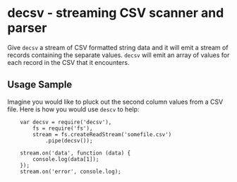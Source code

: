 # decsv - streaming CSV scanner and parser

Give `decsv` a stream of CSV formatted string data and it will emit a stream of records containing the separate values. `decsv` will emit an array of values for each record in the CSV that it encounters.

## Usage Sample

Imagine you would like to pluck out the second column values from a CSV file. Here is how you would use `descv` to help:

		var decsv = require('decsv'),
			fs = require('fs'),
			stream = fs.createReadStream('somefile.csv')
				.pipe(decsv());

		stream.on('data', function (data) {
			console.log(data[1]);
		});
		stream.on('error', console.log);
